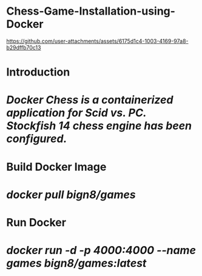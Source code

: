 # Chess-Game-Installation-using-Docker

https://github.com/user-attachments/assets/6175d1c4-1003-4169-97a8-b29dffb70c13

# Introduction
# *Docker Chess is a containerized application for Scid vs. PC. Stockfish 14 chess engine has been configured.*

# Build Docker Image
# *docker pull bign8/games*

# Run Docker
# *docker run -d -p 4000:4000 --name games bign8/games:latest*
